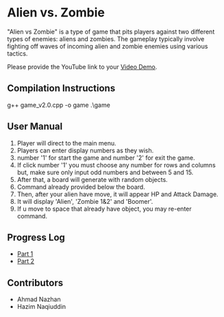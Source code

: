 # Alien vs. Zombie
"Alien vs Zombie" is a type of game that pits players against two different types of enemies: aliens and zombies. The gameplay typically involve fighting off waves of incoming alien and zombie enemies using various tactics.

Please provide the YouTube link to your [Video Demo](https://youtu.be/Ym53EpfWsAU).

## Compilation Instructions

g++ game_v2.0.cpp -o game
.\game

## User Manual

1. Player will direct to the main menu.
2. Players can enter display numbers as they wish.
3. number '1' for start the game and number '2' for exit the game.
4. If click number '1' you must choose any number for rows and columns but, make sure only
   input odd numbers and between 5 and 15.
5. After that, a board will generate with random objects.
6. Command already provided below the board.
7. Then, after your alien have move, it will appear HP and Attack Damage.
8. It will display 'Alien', 'Zombie 1&2' and 'Boomer'.
9. If u move to space that already have object, you may re-enter command.

## Progress Log

- [Part 1](PART1.md)
- [Part 2](PART2.md)

## Contributors

- Ahmad Nazhan
- Hazim Naqiuddin